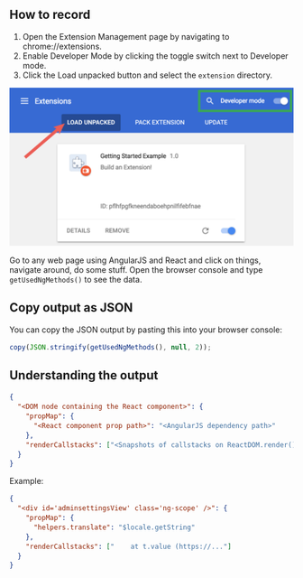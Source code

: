 ## How to record
1. Open the Extension Management page by navigating to chrome://extensions.
2. Enable Developer Mode by clicking the toggle switch next to Developer mode.
3. Click the Load unpacked button and select the `extension` directory.

![](load_unpacked_extension.png)

Go to any web page using AngularJS and React and click on things, navigate around, do some stuff.
Open the browser console and type `getUsedNgMethods()` to see the data.

## Copy output as JSON
You can copy the JSON output by pasting this into your browser console:
```js
copy(JSON.stringify(getUsedNgMethods(), null, 2));
```

## Understanding the output
```json
{
  "<DOM node containing the React component>": {
    "propMap": {
      "<React component prop path>": "<AngularJS dependency path>"
    },
    "renderCallstacks": ["<Snapshots of callstacks on ReactDOM.render()>"]
  }
}
```
Example:
```json
{
  "<div id='adminsettingsView' class='ng-scope' />": {
    "propMap": {
      "helpers.translate": "$locale.getString"
    },
    "renderCallstacks": ["    at t.value (https://..."]
  }
}
```
